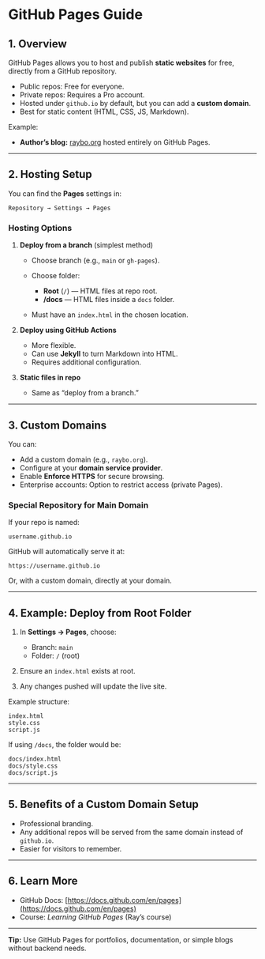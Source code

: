 # GitHub Pages Guide

## 1. Overview

GitHub Pages allows you to host and publish **static websites** for free, directly from a GitHub repository.

* Public repos: Free for everyone.
* Private repos: Requires a Pro account.
* Hosted under `github.io` by default, but you can add a **custom domain**.
* Best for static content (HTML, CSS, JS, Markdown).

Example:

* **Author’s blog:** [raybo.org](https://raybo.org) hosted entirely on GitHub Pages.

---

## 2. Hosting Setup

You can find the **Pages** settings in:

```
Repository → Settings → Pages
```

### Hosting Options

1. **Deploy from a branch** (simplest method)

   * Choose branch (e.g., `main` or `gh-pages`).
   * Choose folder:

     * **Root** (`/`) — HTML files at repo root.
     * **/docs** — HTML files inside a `docs` folder.
   * Must have an `index.html` in the chosen location.

2. **Deploy using GitHub Actions**

   * More flexible.
   * Can use **Jekyll** to turn Markdown into HTML.
   * Requires additional configuration.

3. **Static files in repo**

   * Same as “deploy from a branch.”

---

## 3. Custom Domains

You can:

* Add a custom domain (e.g., `raybo.org`).
* Configure at your **domain service provider**.
* Enable **Enforce HTTPS** for secure browsing.
* Enterprise accounts: Option to restrict access (private Pages).

### Special Repository for Main Domain

If your repo is named:

```
username.github.io
```

GitHub will automatically serve it at:

```
https://username.github.io
```

Or, with a custom domain, directly at your domain.

---

## 4. Example: Deploy from Root Folder

1. In **Settings → Pages**, choose:

   * Branch: `main`
   * Folder: `/` (root)
2. Ensure an `index.html` exists at root.
3. Any changes pushed will update the live site.

Example structure:

```
index.html
style.css
script.js
```

If using `/docs`, the folder would be:

```
docs/index.html
docs/style.css
docs/script.js
```

---

## 5. Benefits of a Custom Domain Setup

* Professional branding.
* Any additional repos will be served from the same domain instead of `github.io`.
* Easier for visitors to remember.

---

## 6. Learn More

* GitHub Docs: [https://docs.github.com/en/pages](https://docs.github.com/en/pages)
* Course: *Learning GitHub Pages* (Ray’s course)

---

**Tip:** Use GitHub Pages for portfolios, documentation, or simple blogs without backend needs.
